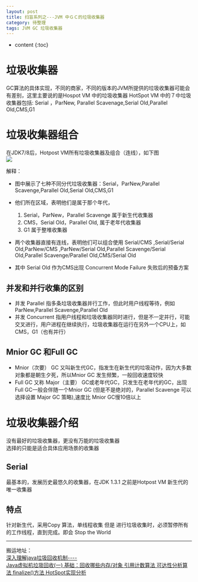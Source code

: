 ```yaml
---
layout: post
title: 扫盲系列之---JVM 中ＧＣ的垃圾收集器
category: 待整理
tags: JVM GC 垃圾收集器
---
```


* content
{:toc}


# 垃圾收集器
GC算法的具体实现，不同的商家，不同的版本的JVM所提供的垃圾收集器可能会有差别，这里主要说的是Hospot VM 中的垃圾收集器
HotSpot VM 中的７中垃圾收集器包括: Serial ，ParNew, Parallel Scavenage,Serial Old,Parallel Old,CMS,G1


# 垃圾收集器组合
在JDK7/8后，Hotpost VM所有垃圾收集器及组合（连线），如下图  
![](https://github.com/hoyouly/BlogResource/raw/master/imges/hotpost_vm_gc.png)

解释：
* 图中展示了七种不同分代垃圾收集器：Serial，ParNew,Parallel Scavenge,Parallel Old,Serial Old,CMS,G1
* 他们所在区域，表明他们是属于那个年代，
  1. Serial，ParNew，Parallel Scavenge 属于新生代收集器
  2. CMS，Serial Old，Parallel Old, 属于老年代收集器
  3. G1  属于整堆收集器  

* 两个收集器直接有连线，表明他们可以组合使用
  Serial/CMS ,Serial/Serial Old,ParNew/CMS ,ParNew/Serial Old,Parallel Scavenge/Serial Old,Parallel Scavenge/Parallel Old,CMS/Serial Old

* 其中 Serial Old 作为CMS出现 Concurrent Mode Failure 失败后的预备方案
## 并发和并行收集的区别
* 并发 Parallel  指多条垃圾收集器并行工作，但此时用户线程等待，例如 ParNew,Parallel Scavenge,Parallel Old
* 并发 Concurrent  指用户线程和垃圾收集器同时进行，但是不一定并行，可能交叉进行，用户进程在继续执行，垃圾收集器在运行在另外一个CPU上，如CMS，G1（也有并行）

## Mnior GC 和Full GC
* Mnior（次要） GC 又叫新生代GC，指发生在新生代的垃圾动作，因为大多数对象都是朝生夕死，所以Mnior GC 发生频繁，一般回收速度较快
* Full GC 又称 Major（主要） GC或老年代GC，只发生在老年代的GC，出现Full GC一般会伴随一个Mnior GC (但是不是绝对的，Parallel Scavenge 可以选择设置 Major GC 策略),速度比 Mnior GC慢10倍以上

# 垃圾收集器介绍
没有最好的垃圾收集器，更没有万能的垃圾收集器  
选择的只能是适合具体应用场景的收集器

## Serial
最基本的，发展历史最悠久的收集器，在JDK 1.3.1 之前是Hotpost VM 新生代的唯一收集器

## 特点
针对新生代，采用Copy 算法，单线程收集
但是 进行垃圾收集时，必须暂停所有的工作线程，直到完成。即会 Stop the World



---
搬运地址：  
[深入理解java垃圾回收机制----](http://www.cnblogs.com/sunniest/p/4575144.html)  
[Java虚拟机垃圾回收(一) 基础：回收哪些内存/对象 引用计数算法 可达性分析算法 finalize()方法 HotSpot实现分析](https://blog.csdn.net/tjiyu/article/details/53982412)  
